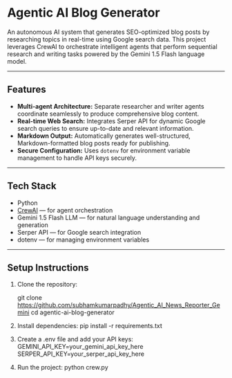 # Agentic AI Blog Generator

An autonomous AI system that generates SEO-optimized blog posts by researching topics in real-time using Google search data. This project leverages CrewAI to orchestrate intelligent agents that perform sequential research and writing tasks powered by the Gemini 1.5 Flash language model.

---

## Features

- **Multi-agent Architecture:** Separate researcher and writer agents coordinate seamlessly to produce comprehensive blog content.
- **Real-time Web Search:** Integrates Serper API for dynamic Google search queries to ensure up-to-date and relevant information.
- **Markdown Output:** Automatically generates well-structured, Markdown-formatted blog posts ready for publishing.
- **Secure Configuration:** Uses `dotenv` for environment variable management to handle API keys securely.

---

## Tech Stack

- Python
- [CrewAI](https://github.com/subhamkumarpadhy/Agentic_AI_News_Reporter_Gemini) — for agent orchestration
- Gemini 1.5 Flash LLM — for natural language understanding and generation
- Serper API — for Google search integration
- dotenv — for managing environment variables

---

## Setup Instructions

1. Clone the repository:

   git clone https://github.com/subhamkumarpadhy/Agentic_AI_News_Reporter_Gemini
   cd agentic-ai-blog-generator

2. Install dependencies:
    pip install -r requirements.txt

3. Create a .env file and add your API keys:
    GEMINI_API_KEY=your_gemini_api_key_here
    SERPER_API_KEY=your_serper_api_key_here

4. Run the project:
    python crew.py
